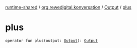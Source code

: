 [runtime-shared](../../index.md) / [org.rewedigital.konversation](../index.md) / [Output](index.md) / [plus](./plus.md)

# plus

`operator fun plus(output: `[`Output`](https://github.com/rewe-digital-incubator/konversation/blob/master/docs/shared/org.rewedigital.konversation/-output/index.md)`): `[`Output`](https://github.com/rewe-digital-incubator/konversation/blob/master/docs/shared/org.rewedigital.konversation/-output/index.md)